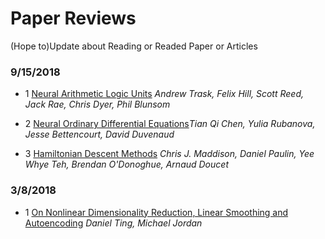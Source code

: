 # Paper Reviews

(Hope to)Update about Reading or Readed Paper or Articles

### 9/15/2018

- 1 [Neural Arithmetic Logic Units](https://github.com/rwang92/PaperReviews/blob/master/Doc/NALU.md) *Andrew Trask, Felix Hill, Scott Reed, Jack Rae, Chris Dyer, Phil Blunsom*

- 2 [Neural Ordinary Differential Equations](https://github.com/rwang92/PaperReviews/blob/master/Doc/NODE.md)*Tian Qi Chen, Yulia Rubanova, Jesse Bettencourt, David Duvenaud*

- 3 [Hamiltonian Descent Methods](https://github.com/rwang92/PaperReviews/blob/master/Doc/HDM.md) *Chris J. Maddison, Daniel Paulin, Yee Whye Teh, Brendan O'Donoghue, Arnaud Doucet*

### 3/8/2018

- 1 [On Nonlinear Dimensionality Reduction, Linear Smoothing and Autoencoding](https://github.com/rwang92/PaperReviews/blob/master/Doc/NLDR.md) *Daniel Ting, Michael Jordan*
